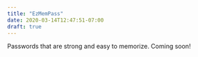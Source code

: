 ```yaml
---
title: "EzMemPass"
date: 2020-03-14T12:47:51-07:00
draft: true
---
```


Passwords that are strong and easy to memorize. Coming soon!
